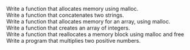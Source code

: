 Write a function that allocates memory using malloc.
<br>
Write a function that concatenates two strings.
<br>
Write a function that allocates memory for an array, using malloc.
<br>
Write a function that creates an array of integers.
<br>
Write a function that reallocates a memory block using malloc and free
<br>
Write a program that multiplies two positive numbers.
<br>

